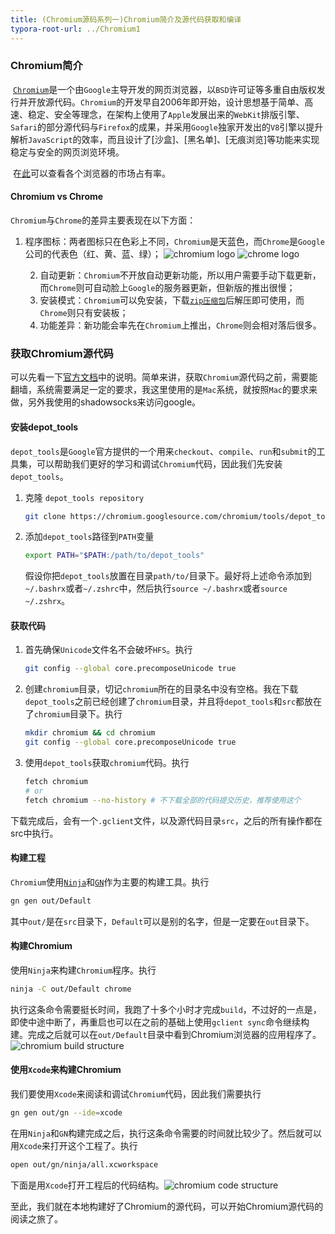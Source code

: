 ```yaml
---
title: (Chromium源码系列一)Chromium简介及源代码获取和编译
typora-root-url: ../Chromium1
---
```


### Chromium简介

​        [`Chromium`](https://www.chromium.org/Home)是一个由`Google`主导开发的网页浏览器，以`BSD`许可证等多重自由版权发行并开放源代码。`Chromium`的开发早自2006年即开始，设计思想基于简单、高速、稳定、安全等理念，在架构上使用了`Apple`发展出来的`WebKit`排版引擎、`Safari`的部分源代码与`Firefox`的成果，并采用`Google`独家开发出的`V8`引擎以提升解析`JavaScript`的效率，而且设计了[沙盒]、[黑名单]、[无痕浏览]等功能来实现稳定与安全的网页浏览环境。

​	在[此](https://www.netmarketshare.com/)可以查看各个浏览器的市场占有率。

#### Chromium vs Chrome

`Chromium`与`Chrome`的差异主要表现在以下方面：

1. 程序图标：两者图标只在色彩上不同，`Chromium`是天蓝色，而`Chrome`是`Google`公司的代表色（红、黄、蓝、绿）；
   ![chromium logo](/pictures/Chromium1/chromium-logo.jpg)
   ![chrome logo](/pictures/Chromium1/chrome-logo.jpg)

   2. 自动更新：`Chromium`不开放自动更新功能，所以用户需要手动下载更新，而`Chrome`则可自动脸上`Google`的服务器更新，但新版的推出很慢；
   3. 安装模式：`Chromium`可以免安装，下载[`zip压缩包`](https://www.chromium.org/getting-involved/download-chromium)后解压即可使用，而`Chrome`则只有安装板；
   4. 功能差异：新功能会率先在`Chromium`上推出，`Chrome`则会相对落后很多。

### 获取Chromium源代码

可以先看一下[官方文档](https://chromium.googlesource.com/chromium/src/+/master/docs/mac_build_instructions.md)中的说明。简单来讲，获取`Chromium`源代码之前，需要能翻墙，系统需要满足一定的要求，我这里使用的是`Mac`系统，就按照`Mac`的要求来做，另外我使用的shadowsocks来访问google。

#### 安装depot_tools

`depot_tools`是`Google`官方提供的一个用来`checkout`、`compile`、`run`和`submit`的工具集，可以帮助我们更好的学习和调试`Chromium`代码，因此我们先安装`depot_tools`。

1. 克隆 `depot_tools repository`

   ```sh
   git clone https://chromium.googlesource.com/chromium/tools/depot_tools.git
   ```

2. 添加`depot_tools`路径到`PATH`变量

   ```sh
   export PATH="$PATH:/path/to/depot_tools"
   ```

   假设你把`depot_tools`放置在目录`path/to/`目录下。最好将上述命令添加到`~/.bashrx`或者`~/.zshrc`中，然后执行`source ~/.bashrx`或者`source ~/.zshrx`。

#### 获取代码

1. 首先确保`Unicode`文件名不会破坏`HFS`。执行

   ```sh
   git config --global core.precomposeUnicode true
   ```

2. 创建`chromium`目录，切记`chromium`所在的目录名中没有空格。我在下载`depot_tools`之前已经创建了`chromium`目录，并且将`depot_tools`和`src`都放在了`chromium`目录下。执行

   ```sh
   mkdir chromium && cd chromium
   git config --global core.precomposeUnicode true
   ```

3. 使用`depot_tools`获取`chromium`代码。执行

   ```sh
   fetch chromium
   # or
   fetch chromium --no-history # 不下载全部的代码提交历史，推荐使用这个
   ```

下载完成后，会有一个`.gclient`文件，以及源代码目录`src`，之后的所有操作都在src中执行。

#### 构建工程

`Chromium`使用[`Ninja`](https://ninja-build.org/)和[`GN`](https://chromium.googlesource.com/chromium/src/+/master/tools/gn/docs/quick_start.md)作为主要的构建工具。执行

   ```sh
   gn gen out/Default
   ```

其中`out/`是在`src`目录下，`Default`可以是别的名字，但是一定要在`out`目录下。

#### 构建Chromium

使用`Ninja`来构建`Chromium`程序。执行

   ```sh
   ninja -C out/Default chrome
   ```

执行这条命令需要挺长时间，我跑了十多个小时才完成`build`，不过好的一点是，即使中途中断了，再重启也可以在之前的基础上使用`gclient sync`命令继续构建。完成之后就可以在`out/Default`目录中看到Chromium浏览器的应用程序了。
![chromium build structure](/pictures/Chromium1/chromium-build-structure.png)

#### 使用`Xcode`来构建Chromium

我们要使用`Xcode`来阅读和调试`Chromium`代码，因此我们需要执行

   ```sh
   gn gen out/gn --ide=xcode
   ```

在用`Ninja`和`GN`构建完成之后，执行这条命令需要的时间就比较少了。然后就可以用`Xcode`来打开这个工程了。执行

   ```sh
   open out/gn/ninja/all.xcworkspace
   ```

下面是用`Xcode`打开工程后的代码结构。![chromium code structure](/pictures/Chromium1/code-structure.png)

至此，我们就在本地构建好了Chromium的源代码，可以开始Chromium源代码的阅读之旅了。